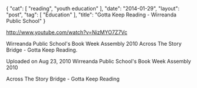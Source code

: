 {
   "cat": [
      "reading",
      "youth education"
   ],
   "date": "2014-01-29",
   "layout": "post",
   "tag": [
      "Education"
   ],
   "title": "Gotta Keep Reading - Wirreanda Public School"
}

http://www.youtube.com/watch?v=NizMYO7Z7Vc  

Wirreanda Public School's Book Week Assembly 2010 Across The Story Bridge - Gotta Keep Reading.

Uploaded on Aug 23, 2010
Wirreanda Public School's Book Week Assembly 2010

Across The Story Bridge - Gotta Keep Reading